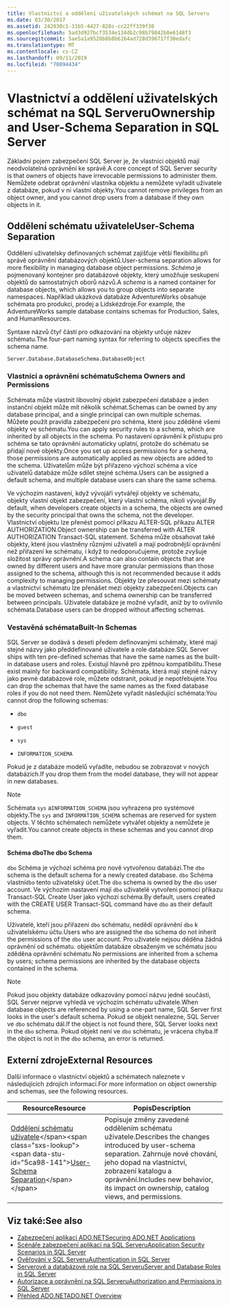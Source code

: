 ```yaml
---
title: Vlastnictví a oddělení uživatelských schémat na SQL Serveru
ms.date: 03/30/2017
ms.assetid: 242830c1-31b5-4427-828c-cc22ff339f30
ms.openlocfilehash: 5ad3d927bcf3534e134db2c98b79842b0e6148f3
ms.sourcegitcommit: 5ae5a1a9520b8b8b6164ad728d396717f30edafc
ms.translationtype: MT
ms.contentlocale: cs-CZ
ms.lasthandoff: 09/11/2019
ms.locfileid: "70894434"
---
```

# <a name="ownership-and-user-schema-separation-in-sql-server"></a><span data-ttu-id="5ca98-102">Vlastnictví a oddělení uživatelských schémat na SQL Serveru</span><span class="sxs-lookup"><span data-stu-id="5ca98-102">Ownership and User-Schema Separation in SQL Server</span></span>
<span data-ttu-id="5ca98-103">Základní pojem zabezpečení SQL Server je, že vlastníci objektů mají neodvolatelná oprávnění ke správě.</span><span class="sxs-lookup"><span data-stu-id="5ca98-103">A core concept of SQL Server security is that owners of objects have irrevocable permissions to administer them.</span></span> <span data-ttu-id="5ca98-104">Nemůžete odebrat oprávnění vlastníka objektu a nemůžete vyřadit uživatele z databáze, pokud v ní vlastní objekty.</span><span class="sxs-lookup"><span data-stu-id="5ca98-104">You cannot remove privileges from an object owner, and you cannot drop users from a database if they own objects in it.</span></span>  
  
## <a name="user-schema-separation"></a><span data-ttu-id="5ca98-105">Oddělení schématu uživatele</span><span class="sxs-lookup"><span data-stu-id="5ca98-105">User-Schema Separation</span></span>  
 <span data-ttu-id="5ca98-106">Oddělení uživatelsky definovaných schémat zajišťuje větší flexibilitu při správě oprávnění databázových objektů.</span><span class="sxs-lookup"><span data-stu-id="5ca98-106">User-schema separation allows for more flexibility in managing database object permissions.</span></span> <span data-ttu-id="5ca98-107">*Schéma* je pojmenovaný kontejner pro databázové objekty, který umožňuje seskupení objektů do samostatných oborů názvů.</span><span class="sxs-lookup"><span data-stu-id="5ca98-107">A *schema* is a named container for database objects, which allows you to group objects into separate namespaces.</span></span> <span data-ttu-id="5ca98-108">Například ukázková databáze AdventureWorks obsahuje schémata pro produkci, prodej a Lidskézdroje.</span><span class="sxs-lookup"><span data-stu-id="5ca98-108">For example, the AdventureWorks sample database contains schemas for Production, Sales, and HumanResources.</span></span>  
  
 <span data-ttu-id="5ca98-109">Syntaxe názvů čtyř částí pro odkazování na objekty určuje název schématu.</span><span class="sxs-lookup"><span data-stu-id="5ca98-109">The four-part naming syntax for referring to objects specifies the schema name.</span></span>  
  
```text
Server.Database.DatabaseSchema.DatabaseObject  
```  
  
### <a name="schema-owners-and-permissions"></a><span data-ttu-id="5ca98-110">Vlastníci a oprávnění schématu</span><span class="sxs-lookup"><span data-stu-id="5ca98-110">Schema Owners and Permissions</span></span>  
 <span data-ttu-id="5ca98-111">Schémata může vlastnit libovolný objekt zabezpečení databáze a jeden instanční objekt může mít několik schémat.</span><span class="sxs-lookup"><span data-stu-id="5ca98-111">Schemas can be owned by any database principal, and a single principal can own multiple schemas.</span></span> <span data-ttu-id="5ca98-112">Můžete použít pravidla zabezpečení pro schéma, které jsou zděděné všemi objekty ve schématu.</span><span class="sxs-lookup"><span data-stu-id="5ca98-112">You can apply security rules to a schema, which are inherited by all objects in the schema.</span></span> <span data-ttu-id="5ca98-113">Po nastavení oprávnění k přístupu pro schéma se tato oprávnění automaticky uplatní, protože do schématu se přidají nové objekty.</span><span class="sxs-lookup"><span data-stu-id="5ca98-113">Once you set up access permissions for a schema, those permissions are automatically applied as new objects are added to the schema.</span></span> <span data-ttu-id="5ca98-114">Uživatelům může být přiřazeno výchozí schéma a více uživatelů databáze může sdílet stejné schéma.</span><span class="sxs-lookup"><span data-stu-id="5ca98-114">Users can be assigned a default schema, and multiple database users can share the same schema.</span></span>  
  
 <span data-ttu-id="5ca98-115">Ve výchozím nastavení, když vývojáři vytvářejí objekty ve schématu, objekty vlastní objekt zabezpečení, který vlastní schéma, nikoli vývojář.</span><span class="sxs-lookup"><span data-stu-id="5ca98-115">By default, when developers create objects in a schema, the objects are owned by the security principal that owns the schema, not the developer.</span></span> <span data-ttu-id="5ca98-116">Vlastnictví objektu lze přenést pomocí příkazu ALTER-SQL příkazu ALTER AUTHORIZATION.</span><span class="sxs-lookup"><span data-stu-id="5ca98-116">Object ownership can be transferred with ALTER AUTHORIZATION Transact-SQL statement.</span></span> <span data-ttu-id="5ca98-117">Schéma může obsahovat také objekty, které jsou vlastněny různými uživateli a mají podrobnější oprávnění než přiřazení ke schématu, i když to nedoporučujeme, protože zvyšuje složitost správy oprávnění.</span><span class="sxs-lookup"><span data-stu-id="5ca98-117">A schema can also contain objects that are owned by different users and have more granular permissions than those assigned to the schema, although this is not recommended because it adds complexity to managing permissions.</span></span> <span data-ttu-id="5ca98-118">Objekty lze přesouvat mezi schématy a vlastnictví schématu lze přenášet mezi objekty zabezpečení.</span><span class="sxs-lookup"><span data-stu-id="5ca98-118">Objects can be moved between schemas, and schema ownership can be transferred between principals.</span></span> <span data-ttu-id="5ca98-119">Uživatele databáze je možné vyřadit, aniž by to ovlivnilo schémata.</span><span class="sxs-lookup"><span data-stu-id="5ca98-119">Database users can be dropped without affecting schemas.</span></span>  
  
### <a name="built-in-schemas"></a><span data-ttu-id="5ca98-120">Vestavěná schémata</span><span class="sxs-lookup"><span data-stu-id="5ca98-120">Built-In Schemas</span></span>  
 <span data-ttu-id="5ca98-121">SQL Server se dodává s deseti předem definovanými schématy, které mají stejné názvy jako předdefinované uživatele a role databáze.</span><span class="sxs-lookup"><span data-stu-id="5ca98-121">SQL Server ships with ten pre-defined schemas that have the same names as the built-in database users and roles.</span></span> <span data-ttu-id="5ca98-122">Existují hlavně pro zpětnou kompatibilitu.</span><span class="sxs-lookup"><span data-stu-id="5ca98-122">These exist mainly for backward compatibility.</span></span> <span data-ttu-id="5ca98-123">Schémata, která mají stejné názvy jako pevné databázové role, můžete odstranit, pokud je nepotřebujete.</span><span class="sxs-lookup"><span data-stu-id="5ca98-123">You can drop the schemas that have the same names as the fixed database roles if you do not need them.</span></span> <span data-ttu-id="5ca98-124">Nemůžete vyřadit následující schémata:</span><span class="sxs-lookup"><span data-stu-id="5ca98-124">You cannot drop the following schemas:</span></span>  
  
- `dbo`  
  
- `guest`  
  
- `sys`  
  
- `INFORMATION_SCHEMA`  
  
 <span data-ttu-id="5ca98-125">Pokud je z databáze modelů vyřadíte, nebudou se zobrazovat v nových databázích.</span><span class="sxs-lookup"><span data-stu-id="5ca98-125">If you drop them from the model database, they will not appear in new databases.</span></span>  
  
> [!NOTE]
> <span data-ttu-id="5ca98-126">Schémata `sys` a`INFORMATION_SCHEMA` jsou vyhrazena pro systémové objekty.</span><span class="sxs-lookup"><span data-stu-id="5ca98-126">The `sys` and `INFORMATION_SCHEMA` schemas are reserved for system objects.</span></span> <span data-ttu-id="5ca98-127">V těchto schématech nemůžete vytvářet objekty a nemůžete je vyřadit.</span><span class="sxs-lookup"><span data-stu-id="5ca98-127">You cannot create objects in these schemas and you cannot drop them.</span></span>  
  
#### <a name="the-dbo-schema"></a><span data-ttu-id="5ca98-128">Schéma dbo</span><span class="sxs-lookup"><span data-stu-id="5ca98-128">The dbo Schema</span></span>  
 <span data-ttu-id="5ca98-129">`dbo` Schéma je výchozí schéma pro nově vytvořenou databázi.</span><span class="sxs-lookup"><span data-stu-id="5ca98-129">The `dbo` schema is the default schema for a newly created database.</span></span> <span data-ttu-id="5ca98-130">`dbo` Schéma vlastní`dbo` tento uživatelský účet.</span><span class="sxs-lookup"><span data-stu-id="5ca98-130">The `dbo` schema is owned by the `dbo` user account.</span></span> <span data-ttu-id="5ca98-131">Ve výchozím nastavení mají `dbo` uživatelé vytvořeni pomocí příkazu Transact-SQL Create User jako výchozí schéma.</span><span class="sxs-lookup"><span data-stu-id="5ca98-131">By default, users created with the CREATE USER Transact-SQL command have `dbo` as their default schema.</span></span>  
  
 <span data-ttu-id="5ca98-132">Uživatelé, kteří jsou přiřazeni `dbo` schématu, nedědí oprávnění `dbo` k uživatelskému účtu.</span><span class="sxs-lookup"><span data-stu-id="5ca98-132">Users who are assigned the `dbo` schema do not inherit the permissions of the `dbo` user account.</span></span> <span data-ttu-id="5ca98-133">Pro uživatele nejsou děděna žádná oprávnění od schématu. objektům databáze obsaženým ve schématu jsou zděděna oprávnění schématu.</span><span class="sxs-lookup"><span data-stu-id="5ca98-133">No permissions are inherited from a schema by users; schema permissions are inherited by the database objects contained in the schema.</span></span>  
  
> [!NOTE]
> <span data-ttu-id="5ca98-134">Pokud jsou objekty databáze odkazovány pomocí názvu jedné součásti, SQL Server nejprve vyhledá ve výchozím schématu uživatele.</span><span class="sxs-lookup"><span data-stu-id="5ca98-134">When database objects are referenced by using a one-part name, SQL Server first looks in the user's default schema.</span></span> <span data-ttu-id="5ca98-135">Pokud se objekt nenalezne, SQL Server ve `dbo` schématu dál.</span><span class="sxs-lookup"><span data-stu-id="5ca98-135">If the object is not found there, SQL Server looks next in the `dbo` schema.</span></span> <span data-ttu-id="5ca98-136">Pokud objekt není ve `dbo` schématu, je vrácena chyba.</span><span class="sxs-lookup"><span data-stu-id="5ca98-136">If the object is not in the `dbo` schema, an error is returned.</span></span>  
  
## <a name="external-resources"></a><span data-ttu-id="5ca98-137">Externí zdroje</span><span class="sxs-lookup"><span data-stu-id="5ca98-137">External Resources</span></span>  
 <span data-ttu-id="5ca98-138">Další informace o vlastnictví objektů a schématech naleznete v následujících zdrojích informací.</span><span class="sxs-lookup"><span data-stu-id="5ca98-138">For more information on object ownership and schemas, see the following resources.</span></span>  
  
|<span data-ttu-id="5ca98-139">Resource</span><span class="sxs-lookup"><span data-stu-id="5ca98-139">Resource</span></span>|<span data-ttu-id="5ca98-140">Popis</span><span class="sxs-lookup"><span data-stu-id="5ca98-140">Description</span></span>|  
|--------------|-----------------|  
|<span data-ttu-id="5ca98-141">[Oddělení schématu uživatele](https://docs.microsoft.com/previous-versions/sql/sql-server-2008-r2/ms190387(v=sql.105))</span><span class="sxs-lookup"><span data-stu-id="5ca98-141">[User-Schema Separation](https://docs.microsoft.com/previous-versions/sql/sql-server-2008-r2/ms190387(v=sql.105))</span></span>|<span data-ttu-id="5ca98-142">Popisuje změny zavedené oddělením schématu uživatele.</span><span class="sxs-lookup"><span data-stu-id="5ca98-142">Describes the changes introduced by user-schema separation.</span></span> <span data-ttu-id="5ca98-143">Zahrnuje nové chování, jeho dopad na vlastnictví, zobrazení katalogu a oprávnění.</span><span class="sxs-lookup"><span data-stu-id="5ca98-143">Includes new behavior, its impact on ownership, catalog views, and permissions.</span></span>|  
  
## <a name="see-also"></a><span data-ttu-id="5ca98-144">Viz také:</span><span class="sxs-lookup"><span data-stu-id="5ca98-144">See also</span></span>

- [<span data-ttu-id="5ca98-145">Zabezpečení aplikací ADO.NET</span><span class="sxs-lookup"><span data-stu-id="5ca98-145">Securing ADO.NET Applications</span></span>](../securing-ado-net-applications.md)
- [<span data-ttu-id="5ca98-146">Scénáře zabezpečení aplikací na SQL Serveru</span><span class="sxs-lookup"><span data-stu-id="5ca98-146">Application Security Scenarios in SQL Server</span></span>](application-security-scenarios-in-sql-server.md)
- [<span data-ttu-id="5ca98-147">Ověřování v SQL Serveru</span><span class="sxs-lookup"><span data-stu-id="5ca98-147">Authentication in SQL Server</span></span>](authentication-in-sql-server.md)
- [<span data-ttu-id="5ca98-148">Serverové a databázové role na SQL Serveru</span><span class="sxs-lookup"><span data-stu-id="5ca98-148">Server and Database Roles in SQL Server</span></span>](server-and-database-roles-in-sql-server.md)
- [<span data-ttu-id="5ca98-149">Autorizace a oprávnění na SQL Serveru</span><span class="sxs-lookup"><span data-stu-id="5ca98-149">Authorization and Permissions in SQL Server</span></span>](authorization-and-permissions-in-sql-server.md)
- [<span data-ttu-id="5ca98-150">Přehled ADO.NET</span><span class="sxs-lookup"><span data-stu-id="5ca98-150">ADO.NET Overview</span></span>](../ado-net-overview.md)
